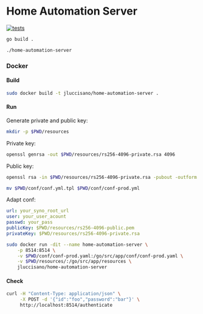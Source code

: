 # Home Automation Server

[![tests][tests]][tests-url]

```bash
go build .

./home-automation-server
```
### Docker

#### Build

```bash
sudo docker build -t jluccisano/home-automation-server .
```

#### Run

Generate private and public key:

```bash
mkdir -p $PWD/resources
```

Private key:
```bash
openssl genrsa -out $PWD/resources/rs256-4096-private.rsa 4096
```

Public key:
```bash
openssl rsa -in $PWD/resources/rs256-4096-private.rsa -pubout -outform PEM -out $PWD/resources/rs256-4096-public.pem
```

```bash
mv $PWD/conf/conf.yml.tpl $PWD/conf/conf-prod.yml
```

Adapt conf:

```yml
url: your_syno_root_url
user: your_user_acount
passwd: your_pass
publicKey: $PWD/resources/rs256-4096-public.pem
privateKey: $PWD/resources/rs256-4096-private.rsa
```

```bash
sudo docker run -dit --name home-automation-server \
    -p 8514:8514 \
    -v $PWD/conf/conf-prod.yaml:/go/src/app/conf/conf-prod.yaml \
    -v $PWD/resources/:/go/src/app/resources \
    jluccisano/home-automation-server
```

#### Check

```bash
curl -H "Content-Type: application/json" \
     -X POST -d '{"id":"foo","password":"bar"}' \
     http://localhost:8514/authenticate
```

[tests]: http://img.shields.io/travis/jluccisano/home-automation-server.svg
[tests-url]: https://travis-ci.org/jluccisano/home-automation-server
